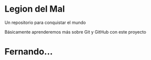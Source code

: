 # Legion del Mal
Un repositorio para conquistar el mundo

Básicamente aprenderemos más sobre Git y GitHub con este proyecto


# Fernando...